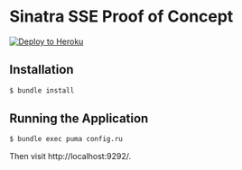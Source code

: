 # Sinatra SSE Proof of Concept

[![Deploy to Heroku](https://www.herokucdn.com/deploy/button.png)](https://heroku.com/deploy?template=https://github.com/tbuehlmann/sinatra-sse-poc)

## Installation

```sh
$ bundle install
```

## Running the Application

```sh
$ bundle exec puma config.ru
```

Then visit http://localhost:9292/.
